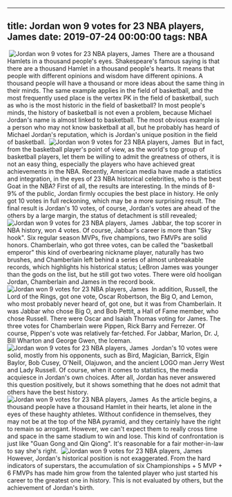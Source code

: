 
---
title: Jordan won 9 votes for 23 NBA players, James
date: 2019-07-24 00:00:00
tags:  NBA
---
​
![Jordan won 9 votes for 23 NBA players, James](5d6624a93b1e488ab89b76fadcc6641b.jpg)
​
There are a thousand Hamlets in a thousand people's eyes. Shakespeare's famous saying is that there are a thousand Hamlet in a thousand people's hearts. It means that people with different opinions and wisdom have different opinions. A thousand people will have a thousand or more ideas about the same thing in their minds.
The same example applies in the field of basketball, and the most frequently used place is the vertex PK in the field of basketball, such as who is the most historic in the field of basketball?
In most people's minds, the history of basketball is not even a problem, because Michael Jordan's name is almost linked to basketball. The most obvious example is a person who may not know basketball at all, but he probably has heard of Michael Jordan's reputation, which is Jordan's unique position in the field of basketball.
​
![Jordan won 9 votes for 23 NBA players, James](4a37df5baca445c6803c49556e457b07.jpg)
​
But in fact, from the basketball player's point of view, as the world's top group of basketball players, let them be willing to admit the greatness of others, it is not an easy thing, especially the players who have achieved great achievements in the NBA.
Recently, American media have made a statistics and integration, in the eyes of 23 NBA historical celebrities, who is the best Goat in the NBA?
First of all, the results are interesting. In the minds of 8-9% of the public, Jordan firmly occupies the best place in history. He only got 10 votes in full reckoning, which may be a more surprising result.
The final result is Jordan's 10 votes, of course, Jordan's votes are ahead of the others by a large margin, the status of detachment is still revealed;
​
![Jordan won 9 votes for 23 NBA players, James](8ce1863c06ad41b3a7e1dd2296f6d362.jpg)
​
Jabbar, the top scorer in NBA history, won 4 votes. Of course, Jabbar's career is more than "Sky hook". Six regular season MVPs, five champions, two FMVPs are solid honors.
Chamberlain, who got three votes, can be called the "basketball emperor" this kind of overbearing nickname player, naturally has two brushes, and Chamberlain left behind a series of almost unbreakable records, which highlights his historical status;
LeBron James was younger than the gods on the list, but he still got two votes. There were old hooligan Jordan, Chamberlain and James in the record book.
​
![Jordan won 9 votes for 23 NBA players, James](0d7683b632b6453e80c0684aca557f87.jpg)
​
In addition, Russell, the Lord of the Rings, got one vote, Oscar Robertson, the Big O, and Lemon, who most probably never heard of, got one, but it was from Chamberlain.
It was Jabbar who chose Big O, and Bob Pettit, a Hall of Fame member, who chose Russell.
There were Oscar and Isaiah Thomas voting for James.
The three votes for Chamberlain were Pippen, Rick Barry and Ferrezer. Of course, Pippen's vote was relatively far-fetched.
For Jabbar, Marlon, Dr. J, Bill Wharton and George Gwen, the Iceman.
​
![Jordan won 9 votes for 23 NBA players, James](574ce6b1ba37490781192f2cbf037376.jpg)
​
Jordan's 10 votes were solid, mostly from his opponents, such as Bird, Magician, Barrick, Elgin Baylor, Bob Cusey, O'Neill, Olajuwon, and the ancient LOGO man Jerry West and Lady Russell.
Of course, when it comes to statistics, the media acquiesce in Jordan's own choices. After all, Jordan has never answered this question positively, but it shows something that he does not admit that others have the best history.
​
![Jordan won 9 votes for 23 NBA players, James](009d7eaf96564b508f0d47a7b1d9a54f.jpg)
​
As the article begins, a thousand people have a thousand Hamlet in their hearts, let alone in the eyes of these haughty athletes.
Without confidence in themselves, they may not be at the top of the NBA pyramid, and they certainly have the right to remain so arrogant.
However, we can't expect them to really cross time and space in the same stadium to win and lose. This kind of confrontation is just like "Guan Gong and Qin Qiong". It's reasonable for a fair mother-in-law to say she's right.
​
![Jordan won 9 votes for 23 NBA players, James](33f4804c2cb2477486df1c6306bb7aa2.jpg)
​
However, Jordan's historical position is not exaggerated. From the hard indicators of superstars, the accumulation of six Championships + 5 MVP + 6 FMVPs has made him grow from the talented player who just started his career to the greatest one in history. This is not evaluated by others, but the achievement of Jordan's birth.
